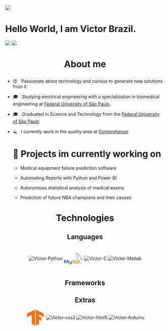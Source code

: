 ![](https://komarev.com/ghpvc/?username=VictorBrLima&color=006bed) 
# Hello World, I am Victor Brazil.

  <a href = "mailto:victor.br.lima@gmail.com"><img src="https://img.shields.io/badge/-Gmail-%23333?style=for-the-badge&logo=gmail&logoColor=white" target="_blank"></a>
  <a href="https://www.linkedin.com/in/victorbrlima/" target="_blank"><img src="https://img.shields.io/badge/-LinkedIn-%230077B5?style=for-the-badge&logo=linkedin&logoColor=white" target="_blank"></a> 

 # <p align=center>  About me 

- 😍 &nbsp; Passionate about technology and curious to generate new solutions from it.
- 🎓 &nbsp; Studying electrical engineering with a specialization in biomedical engineering at <a href="https://www.unifesp.br/campus/sjc/">Federal University of São Paulo</a>.
- 🎓 &nbsp; Graduated in Science and Technology from the <a href="https://www.unifesp.br/campus/sjc/"> Federal University of São Paulo </a>
- 🪒 &nbsp; I currently work in the quality area at <a href="https://www.comprehense.com.br/"> Comprehense </a>
  
  # 🚀 Projects im currently working on
   
   
  - Medical equipment failure prediction software
  
  - Automating Reports with Python and Power BI
    
  - Autonomous statistical analysis of medical exams
  
  - Prediction of future NBA champions and their causes   
   
   
 # <p align=center> Technologies

  ## <p align=center> Languages

  <div style="display: inline_block" align=center>
  <img align="center" alt="Victor-Python" height="50" width="60" src="https://cdn.jsdelivr.net/gh/devicons/devicon/icons/python/python-original.svg" />
  <img align="center" alt= "Victor-MySQL" height="70" width="60" src="https://github.com/devicons/devicon/blob/v2.14.0/icons/mysql/mysql-original-wordmark.svg" />
  <img align="center" alt="Victor-C" height="50" width="60" src="https://cdn.jsdelivr.net/gh/devicons/devicon/icons/c/c-original.svg">
  <img align="center" alt="Victor-Matlab" height="50" width="60" src="https://cdn.jsdelivr.net/gh/devicons/devicon/icons/matlab/matlab-original.svg" />
 </div>
 
   ## <p align=center>  Frameworks

  <div style="display: inline_block" align=center>

    
   ## Extras

  <div style="display: inline_block" align=center>
  <img align="center" alt="Victor-Tensor" height="50" width="60" src="https://github.com/devicons/devicon/blob/v2.14.0/icons/tensorflow/tensorflow-original.svg" />
  <img align="center" alt= "Victor-css3" height="50" width="60" src="https://cdn.jsdelivr.net/gh/devicons/devicon/icons/css3/css3-original.svg" />
  <img align="center" alt="Victor-html5" height="50" width="60"src="https://cdn.jsdelivr.net/gh/devicons/devicon/icons/html5/html5-original.svg" />
  <img align="center" alt="Victor-Arduino" height="50" width="60" src="https://cdn.jsdelivr.net/gh/devicons/devicon/icons/arduino/arduino-original-wordmark.svg">
 </div>

